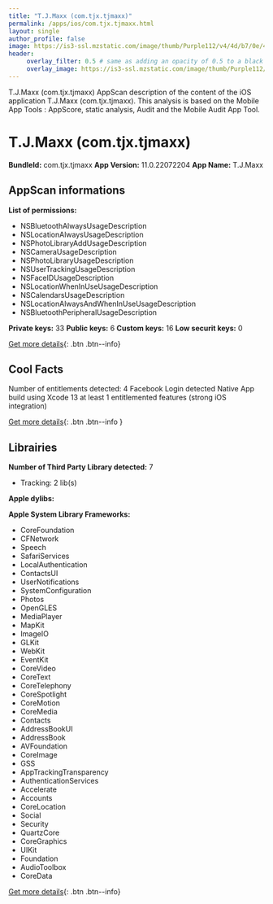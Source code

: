 ```yaml
---
title: "T.J.Maxx (com.tjx.tjmaxx)"
permalink: /apps/ios/com.tjx.tjmaxx.html
layout: single
author_profile: false
image: https://is3-ssl.mzstatic.com/image/thumb/Purple112/v4/4d/b7/0e/4db70e44-0173-4a33-9c5f-1eb90fb98309/AppIcon-0-0-1x_U007emarketing-0-0-0-7-0-0-sRGB-0-0-0-GLES2_U002c0-512MB-85-220-0-0.png/512x512bb.jpg
header: 
     overlay_filter: 0.5 # same as adding an opacity of 0.5 to a black background
     overlay_image: https://is3-ssl.mzstatic.com/image/thumb/Purple112/v4/4d/b7/0e/4db70e44-0173-4a33-9c5f-1eb90fb98309/AppIcon-0-0-1x_U007emarketing-0-0-0-7-0-0-sRGB-0-0-0-GLES2_U002c0-512MB-85-220-0-0.png/512x512bb.jpg
---
```

T.J.Maxx (com.tjx.tjmaxx) AppScan description of the content of the iOS application T.J.Maxx (com.tjx.tjmaxx). This analysis is based on the Mobile App Tools : AppScore, static analysis, Audit and the Mobile Audit App Tool.

# T.J.Maxx (com.tjx.tjmaxx)

**BundleId:** com.tjx.tjmaxx
**App Version:** 11.0.22072204
**App Name:** T.J.Maxx


## AppScan informations 

**List of permissions:** 
- NSBluetoothAlwaysUsageDescription
- NSLocationAlwaysUsageDescription
- NSPhotoLibraryAddUsageDescription
- NSCameraUsageDescription
- NSPhotoLibraryUsageDescription
- NSUserTrackingUsageDescription
- NSFaceIDUsageDescription
- NSLocationWhenInUseUsageDescription
- NSCalendarsUsageDescription
- NSLocationAlwaysAndWhenInUseUsageDescription
- NSBluetoothPeripheralUsageDescription
  
  
**Private keys:** 33
**Public keys:** 6
**Custom keys:** 16
**Low securit keys:** 0
  
[Get more details](/pricing.html){: .btn .btn--info}

## Cool Facts

Number of entitlements detected: 4
Facebook Login detected
Native App
build using Xcode 13
at least 1 entitlemented features (strong iOS integration)
  
[Get more details](/pricing.html){: .btn .btn--info }

## Librairies 
**Number of Third Party Library detected:** 7
- Tracking: 2 lib(s)


**Apple dylibs:**


**Apple System Library Frameworks:**
- CoreFoundation
- CFNetwork
- Speech
- SafariServices
- LocalAuthentication
- ContactsUI
- UserNotifications
- SystemConfiguration
- Photos
- OpenGLES
- MediaPlayer
- MapKit
- ImageIO
- GLKit
- WebKit
- EventKit
- CoreVideo
- CoreText
- CoreTelephony
- CoreSpotlight
- CoreMotion
- CoreMedia
- Contacts
- AddressBookUI
- AddressBook
- AVFoundation
- CoreImage
- GSS
- AppTrackingTransparency
- AuthenticationServices
- Accelerate
- Accounts
- CoreLocation
- Social
- Security
- QuartzCore
- CoreGraphics
- UIKit
- Foundation
- AudioToolbox
- CoreData


  
[Get more details](/pricing.html){: .btn .btn--info}

